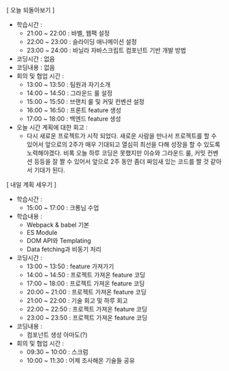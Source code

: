 [ 오늘 되돌아보기 ]

- 학습시간 : 
  - 21:00 ~ 22:00 : 바벨, 웹팩 설정
  - 22:00 ~ 23:00 : 슬라이딩 애니메이션 설정
  - 23:00 ~ 24:00 : 바닐라 자바스크립트 컴포넌트 기반 개발 방법
- 코딩시간 : 없음
- 코딩내용 : 없음
- 회의 및 협업 시간 :
  - 13:00 ~ 13:50 : 팀원과 자기소개
  - 14:00 ~ 14:50 : 그라운드 룰 설정
  - 15:00 ~ 15:50 : 브랜치 룰 및 커및 컨벤션 설정
  - 16:00 ~ 16:50 : 프론트 feature 생성
  - 17:00 ~ 18:00 : 백엔드 feature 생성 
- 오늘 시간 계획에 대한 회고 : 
  - 다시 새로운 프로젝트가 시작 되었다. 새로운 사람을 만나서 프로젝트를 할 수 있어서 앞으로의 2주가 매우 기대되고 열심히 최선을 다해 성장을 할 수 있도록 노력해야겠다. 비록 오늘 하루 코딩은 못했지만 이슈와 그라운드 룰, 커밋 컨벤션 등등을 잘 짤 수 있어서 앞으로 2주 동안 좀더 짜임새 있는 코드를 짤 것 같아서 기대가 된다.

[ 내일 계획 세우기 ]

- 학습시간 : 
  - 15:00 ~ 17:00 : 크롱님 수업
- 학습내용 :
  - Webpack & babel 기본
  - ES Module
  - DOM API와 Templating
  - Data fetching과 비동기 처리
- 코딩시간 : 
  - 13:00 ~ 13:50 : feature 가져가기
  - 14:00 ~ 14:50 : 프로젝트 가져온 feature 코딩
  - 17:00 ~ 18:00 : 프로젝트 가져온 feature 코딩
  - 20:00 ~ 21:00 : 프로젝트 가져온 feature 코딩
  - 21:00 ~ 22:00 : 기술 회고 및 하루 회고
  - 22:00 ~ 22:50 : 프로젝트 가져온 feature 코딩
  - 23:00 ~ 23:50 : 프로젝트 가져온 feature 코딩
- 코딩내용 : 
  - 컴포넌트 생성 아마도(?)
- 회의 및 협업 시간 : 
  - 09:30 ~ 10:00 : 스크럼
  - 10:00 ~ 11:30 : 어제 조사해온 기술들 공유